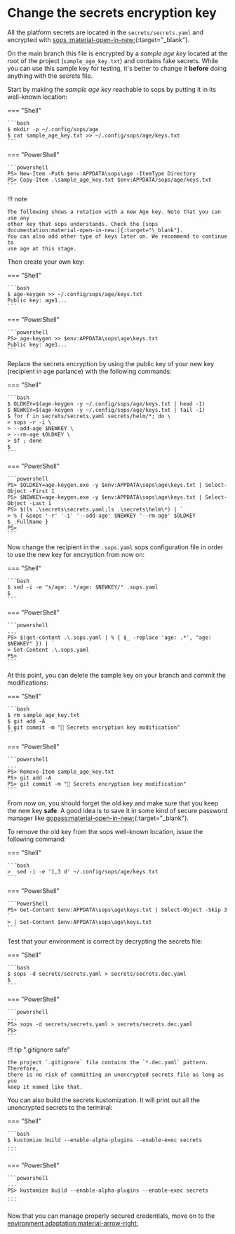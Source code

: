 # Change the secrets encryption key

All the platform secrets are located in the `secrets/secrets.yaml` and encrypted
with [sops :material-open-in-new:]{:target="\_blank"}.

On the main branch this file is encrypted by a _sample age key_ located at the
root of the project (`sample_age_key.txt`) and contains fake secrets. While you
can use this sample key for testing, it's better to change it **before** doing
anything with the secrets file.

Start by making the _sample age key_ reachable to sops by putting it in its
well-known location:

=== "Shell"

    ```bash
    $ mkdir -p ~/.config/sops/age
    $ cat sample_age_key.txt >> ~/.config/sops/age/keys.txt
    ```

=== "PowerShell"

    ```powershell
    PS> New-Item -Path $env:APPDATA\sops\age -ItemType Directory
    PS> Copy-Item .\sample_age_key.txt $env:APPDATA/sops/age/keys.txt
    ```

!!! note

    The following shows a rotation with a new Age key. Note that you can use any
    other key that sops understands. Check the [sops documentation:material-open-in-new:]{:target="\_blank"}.
    You can also add other type of keys later on. We recommend to continue to
    use age at this stage.

Then create your own key:

=== "Shell"

    ```bash
    $ age-keygen >> ~/.config/sops/age/keys.txt
    Public key: age1...
    ```

=== "PowerShell"

    ```powershell
    PS> age-keygen >> $env:APPDATA\sops\age\keys.txt
    Public key: age1...
    ```

Replace the secrets encryption by using the public key of your new key
(recipient in age parlance) with the following commands:

=== "Shell"

    ```bash
    $ OLDKEY=$(age-keygen -y ~/.config/sops/age/keys.txt | head -1)
    $ NEWKEY=$(age-keygen -y ~/.config/sops/age/keys.txt | tail -1)
    $ for f in secrets/secrets.yaml secrets/helm/*; do \
    > sops -r -i \
    > --add-age $NEWKEY \
    > --rm-age $OLDKEY \
    > $f ; done
    $
    ```

=== "PowerShell"

    ```powershell
    PS> $OLDKEY=age-keygen.exe -y $env:APPDATA\sops\age\keys.txt | Select-Object -First 1
    PS> $NEWKEY=age-keygen.exe -y $env:APPDATA\sops\age\keys.txt | Select-Object -Last 1
    PS> $(ls .\secrets\secrets.yaml;ls .\secrets\helm\*) | `
    > % { &sops '-r' '-i' '--add-age' $NEWKEY '--rm-age' $OLDKEY $_.FullName }
    PS>
    ```

Now change the recipient in the `.sops.yaml` sops configuration file in order to
use the new key for encryption from now on:

=== "Shell"

    ```bash
    $ sed -i -e "s/age: .*/age: $NEWKEY/" .sops.yaml
    $
    ```

=== "PowerShell"

    ```powershell
    ...
    PS> $(get-content .\.sops.yaml | % { $_ -replace 'age: .*', "age: $NEWKEY" }) | `
    > Set-Content .\.sops.yaml
    PS>
    ```

At this point, you can delete the sample key on your branch and commit the
modifications:

=== "Shell"

    ```bash
    $ rm sample_age_key.txt
    $ git add -A
    $ git commit -m "🔐 Secrets encryption key modification"
    ```

=== "PowerShell"

    ```powershell
    ...
    PS> Remove-Item sample_age_key.txt
    PS> git add -A
    PS> git commit -m "🔐 Secrets encryption key modification"
    ```

From now on, you should forget the old key and make sure that you keep the new
key **safe**. A good idea is to save it in some kind of secure password manager
like [gopass:material-open-in-new:](https://www.gopass.pw/){:target="\_blank"}.

To remove the old key from the sops well-known location, issue the following
command:

=== "Shell"

    ```bash
    >  sed -i -e '1,3 d' ~/.config/sops/age/keys.txt
    ```

=== "PowerShell"

    ```PowerShell
    PS> Get-Content $env:APPDATA\sops\age\keys.txt | Select-Object -Skip 3 `
    > | Set-Content $env:APPDATA\sops\age\keys.txt
    ```

Test that your environment is correct by decrypting the secrets file:

=== "Shell"

    ```bash
    $ sops -d secrets/secrets.yaml > secrets/secrets.dec.yaml
    $
    ```

=== "PowerShell"

    ```powershell
    ...
    PS> sops -d secrets/secrets.yaml > secrets/secrets.dec.yaml
    PS>
    ```

!!! tip ".gitignore safe"

    the project `.gitignore` file contains the `*.dec.yaml` pattern. Therefore,
    there is no risk of committing an unencrypted secrets file as long as you
    keep it named like that.

You can also build the secrets kustomization. It will print out all the
unencrypted secrets to the terminal:

=== "Shell"

    ```bash
    $ kustomize build --enable-alpha-plugins --enable-exec secrets
    ...
    ```

=== "PowerShell"

    ```powershell
    ...
    PS> kustomize build --enable-alpha-plugins --enable-exec secrets
    ...
    ```

Now that you can manage properly secured credentials, move on to the
[environment adaptation:material-arrow-right:](../4-environment-adaptation)

<!-- prettier-ignore-start -->

[SOPS documentation:material-open-in-new:]: https://github.com/mozilla/sops
[SOPS :material-open-in-new:]: https://github.com/mozilla/sops

<!-- prettier-ignore-end -->
